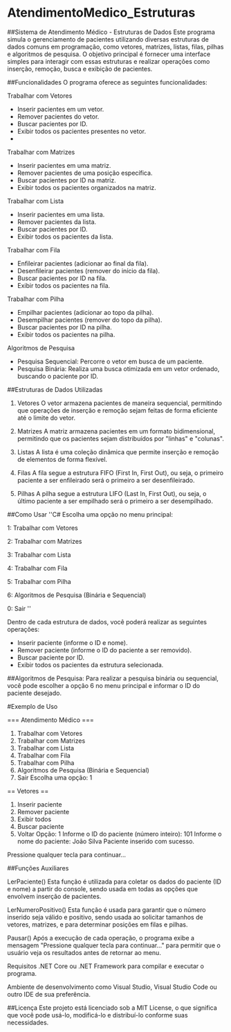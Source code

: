 # AtendimentoMedico_Estruturas

##Sistema de Atendimento Médico - Estruturas de Dados
Este programa simula o gerenciamento de pacientes utilizando diversas estruturas de dados comuns em programação, como vetores, matrizes, listas, filas, pilhas e algoritmos de pesquisa. O objetivo principal é fornecer uma interface simples para interagir com essas estruturas e realizar operações como inserção, remoção, busca e exibição de pacientes.

##Funcionalidades
O programa oferece as seguintes funcionalidades:

Trabalhar com Vetores
  - Inserir pacientes em um vetor.
  - Remover pacientes do vetor.
  - Buscar pacientes por ID.
  - Exibir todos os pacientes presentes no vetor.
  - 
Trabalhar com Matrizes
  - Inserir pacientes em uma matriz.
  - Remover pacientes de uma posição específica.
  - Buscar pacientes por ID na matriz.
  - Exibir todos os pacientes organizados na matriz.
  
 Trabalhar com Lista
  - Inserir pacientes em uma lista.
  - Remover pacientes da lista.
  - Buscar pacientes por ID.
  - Exibir todos os pacientes da lista.

Trabalhar com Fila
  - Enfileirar pacientes (adicionar ao final da fila).
  - Desenfileirar pacientes (remover do início da fila).
  - Buscar pacientes por ID na fila.
  - Exibir todos os pacientes na fila.

Trabalhar com Pilha
  - Empilhar pacientes (adicionar ao topo da pilha).
  - Desempilhar pacientes (remover do topo da pilha).
  - Buscar pacientes por ID na pilha.
  - Exibir todos os pacientes na pilha.

Algoritmos de Pesquisa
  - Pesquisa Sequencial: Percorre o vetor em busca de um paciente.
  - Pesquisa Binária: Realiza uma busca otimizada em um vetor ordenado, buscando o paciente por ID.

##Estruturas de Dados Utilizadas
  1. Vetores
  O vetor armazena pacientes de maneira sequencial, permitindo que operações de inserção e remoção sejam feitas de forma eficiente até o limite do vetor.

  2. Matrizes
  A matriz armazena pacientes em um formato bidimensional, permitindo que os pacientes sejam distribuídos por "linhas" e "colunas".

  3. Listas
  A lista é uma coleção dinâmica que permite inserção e remoção de elementos de forma flexível.

  4. Filas
  A fila segue a estrutura FIFO (First In, First Out), ou seja, o primeiro paciente a ser enfileirado será o primeiro a ser desenfileirado.

  5. Pilhas
  A pilha segue a estrutura LIFO (Last In, First Out), ou seja, o último paciente a ser empilhado será o primeiro a ser desempilhado.

##Como Usar
''C#
Escolha uma opção no menu principal:

1: Trabalhar com Vetores

2: Trabalhar com Matrizes

3: Trabalhar com Lista

4: Trabalhar com Fila

5: Trabalhar com Pilha

6: Algoritmos de Pesquisa (Binária e Sequencial)

0: Sair
''

Dentro de cada estrutura de dados, você poderá realizar as seguintes operações:
  - Inserir paciente (informe o ID e nome).
  - Remover paciente (informe o ID do paciente a ser removido).
  - Buscar paciente por ID.
  - Exibir todos os pacientes da estrutura selecionada.

##Algoritmos de Pesquisa:
Para realizar a pesquisa binária ou sequencial, você pode escolher a opção 6 no menu principal e informar o ID do paciente desejado.

#Exemplo de Uso

=== Atendimento Médico ===
1. Trabalhar com Vetores
2. Trabalhar com Matrizes
3. Trabalhar com Lista
4. Trabalhar com Fila
5. Trabalhar com Pilha
6. Algoritmos de Pesquisa (Binária e Sequencial)
0. Sair
Escolha uma opção: 1

== Vetores ==
1. Inserir paciente
2. Remover paciente
3. Exibir todos
4. Buscar paciente
0. Voltar
Opção: 1
Informe o ID do paciente (número inteiro): 101
Informe o nome do paciente: João Silva
Paciente inserido com sucesso.

Pressione qualquer tecla para continuar...

##Funções Auxiliares

  LerPaciente()
Esta função é utilizada para coletar os dados do paciente (ID e nome) a partir do console, sendo usada em todas as opções que envolvem inserção de pacientes.

  LerNumeroPositivo()
Esta função é usada para garantir que o número inserido seja válido e positivo, sendo usada ao solicitar tamanhos de vetores, matrizes, e para determinar posições em filas e pilhas.

  Pausar()
Após a execução de cada operação, o programa exibe a mensagem "Pressione qualquer tecla para continuar..." para permitir que o usuário veja os resultados antes de retornar ao menu.

  Requisitos
.NET Core ou .NET Framework para compilar e executar o programa.

Ambiente de desenvolvimento como Visual Studio, Visual Studio Code ou outro IDE de sua preferência.

##Licença
Este projeto está licenciado sob a MIT License, o que significa que você pode usá-lo, modificá-lo e distribuí-lo conforme suas necessidades.


